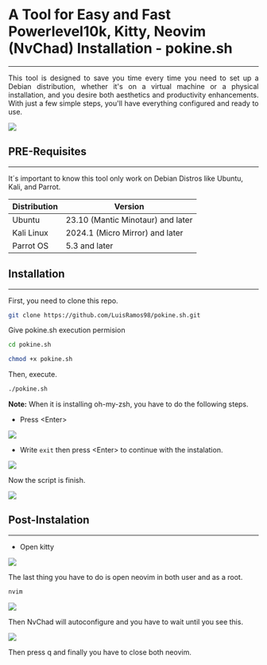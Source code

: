 # A Tool for Easy and Fast Powerlevel10k, Kitty, Neovim (NvChad) Installation - pokine.sh

<hr>

<div>
	<p align=justify>This tool is designed to save you time every time you need to set up a Debian distribution, whether it's on a virtual machine or a physical installation, and you desire both aesthetics and productivity enhancements. With just a few simple steps, you'll have everything configured and ready to use.</p>
</div>

<img src='https://github.com/LuisRamos98/pokine.sh/blob/main/Adjuntos/1_Final_Setup.png?raw=true' align=center>

## PRE-Requisites

<hr>

It´s important to know this tool only work on Debian Distros like Ubuntu, Kali, and Parrot.

<table align=center>	
	<thead>
		<tr>
			<th>Distribution</th>
			<th>Version</th>
		</tr>
	</thead>
	<tbody>
		<tr>
			<td>Ubuntu</td>
			<td>23.10 (Mantic Minotaur) and later</td>
		</tr>
		<tr>
			<td>Kali Linux</td>
			<td>2024.1 (Micro Mirror) and later</td>
		</tr>
		<tr>
			<td>Parrot OS</td>
			<td>5.3 and later</td>
		</tr>
	</tbody>
</table>

## Installation 

<hr>

First, you need to clone this repo.

```bash
git clone https://github.com/LuisRamos98/pokine.sh.git
```

Give pokine.sh execution permision

```bash
cd pokine.sh
```

```bash
chmod +x pokine.sh
```

Then, execute.

```bash
./pokine.sh
```

**Note:** When it is installing oh-my-zsh, you have to do the following steps.

- Press \<Enter\> 

<img src='https://github.com/LuisRamos98/pokine.sh/blob/main/Adjuntos/2_Oh-my-zsh.png?raw=true' align=center>

- Write `exit` then press \<Enter\> to continue with the instalation.

<img src='https://github.com/LuisRamos98/pokine.sh/blob/main/Adjuntos/3_exit_zsh.png?raw=true' align=center>

Now the script is finish.

<img src='https://github.com/LuisRamos98/pokine.sh/blob/main/Adjuntos/4_script_finished.png?raw=true' align=center>

## Post-Instalation

<hr>

- Open kitty 

<img src='https://github.com/LuisRamos98/pokine.sh/blob/main/Adjuntos/5_open_kitty.png?raw=true' align=center>

The last thing you have to do is open neovim in both user and as a root.

```bash
nvim
```

<img src='https://github.com/LuisRamos98/pokine.sh/blob/main/Adjuntos/6_nvim_root_user.png?raw=true' align=center>

Then NvChad will autoconfigure and you have to wait until you see this.

<img src='https://github.com/LuisRamos98/pokine.sh/blob/main/Adjuntos/7_setting_nvim.png?raw=true' align=center>

Then press q and finally you have to close both neovim.

